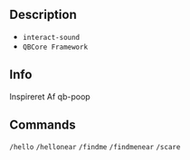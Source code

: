 ## Description 

-  `interact-sound`
-  `QBCore Framework`

## Info

Inspireret Af qb-poop

## Commands

`/hello` 
`/hellonear` 
`/findme` 
`/findmenear` 
`/scare` 
